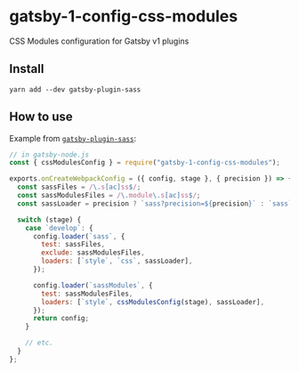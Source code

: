 # gatsby-1-config-css-modules

CSS Modules configuration for Gatsby v1 plugins

## Install

`yarn add --dev gatsby-plugin-sass`

## How to use

Example from [`gatsby-plugin-sass`](../gatsby-plugin-sass/):

```javascript
// in gatsby-node.js
const { cssModulesConfig } = require("gatsby-1-config-css-modules");

exports.onCreateWebpackConfig = ({ config, stage }, { precision }) => {
  const sassFiles = /\.s[ac]ss$/;
  const sassModulesFiles = /\.module\.s[ac]ss$/;
  const sassLoader = precision ? `sass?precision=${precision}` : `sass`;

  switch (stage) {
    case `develop`: {
      config.loader(`sass`, {
        test: sassFiles,
        exclude: sassModulesFiles,
        loaders: [`style`, `css`, sassLoader],
      });

      config.loader(`sassModules`, {
        test: sassModulesFiles,
        loaders: [`style`, cssModulesConfig(stage), sassLoader],
      });
      return config;
    }

    // etc.
  }
};
```
